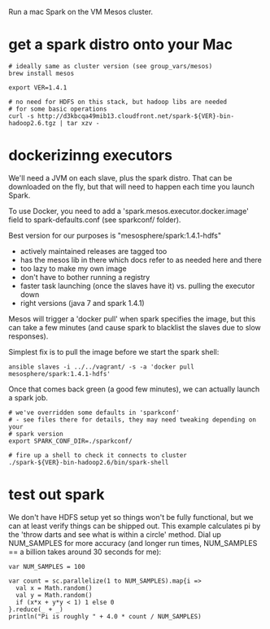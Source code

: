 Run a mac Spark on the VM Mesos cluster.

# get a spark distro onto your Mac

    # ideally same as cluster version (see group_vars/mesos)
    brew install mesos

    export VER=1.4.1

    # no need for HDFS on this stack, but hadoop libs are needed
    # for some basic operations
    curl -s http://d3kbcqa49mib13.cloudfront.net/spark-${VER}-bin-hadoop2.6.tgz | tar xzv -

# dockerizinng executors

We'll need a JVM on each slave, plus the spark distro. That can be downloaded on the fly,
but that will need to happen each time you launch Spark.

To use Docker, you need to add a 'spark.mesos.executor.docker.image' field to spark-defaults.conf
(see sparkconf/ folder).

Best version for our purposes is "mesosphere/spark:1.4.1-hdfs" 

- actively maintained releases are tagged too
- has the mesos lib in there which docs refer to as needed here and there
- too lazy to make my own image
- don't have to bother running a registry
- faster task launching (once the slaves have it) vs. pulling the executor down
- right versions (java 7 and spark 1.4.1)

Mesos will trigger a 'docker pull' when spark specifies the image, but this
can take a few minutes (and cause spark to blacklist the slaves due to slow
responses).

Simplest fix is to pull the image before we start the spark shell:

    ansible slaves -i ../../vagrant/ -s -a 'docker pull mesosphere/spark:1.4.1-hdfs'

Once that comes back green (a good few minutes), we can actually launch a spark job.

    # we've overridden some defaults in 'sparkconf'
    # - see files there for details, they may need tweaking depending on your
    # spark version
    export SPARK_CONF_DIR=./sparkconf/

    # fire up a shell to check it connects to cluster
    ./spark-${VER}-bin-hadoop2.6/bin/spark-shell

# test out spark

We don't have HDFS setup yet so things won't be fully functional, but 
we can at least verify things can be shipped out. 
This example calculates pi by the 'throw darts and see what is within a circle' method.
Dial up NUM_SAMPLES for more accuracy (and longer run times, NUM_SAMPLES == a billion takes
around 30 seconds for me):

    var NUM_SAMPLES = 100
    
    var count = sc.parallelize(1 to NUM_SAMPLES).map{i =>
      val x = Math.random()
      val y = Math.random()
      if (x*x + y*y < 1) 1 else 0
    }.reduce(_ + _)
    println("Pi is roughly " + 4.0 * count / NUM_SAMPLES)
